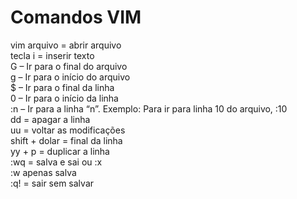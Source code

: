 # Comandos VIM
vim arquivo = abrir arquivo  
tecla i = inserir texto  
G  – Ir para o final do arquivo  
g   – Ir para o início do arquivo  
$   – Ir para o final da linha  
0   – Ir para o início da linha  
:n  – Ir para a linha “n”. Exemplo: Para ir para linha 10 do arquivo, :10  
dd = apagar a linha  
uu = voltar as modificações  
shift + dolar = final da linha  
yy + p = duplicar a linha  
:wq = salva e sai ou :x  
:w apenas salva  
:q! = sair sem salvar  
